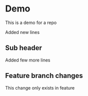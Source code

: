 # Demo

This is a demo for a repo

Added new lines


## Sub header

Added few more lines


## Feature branch changes
This change only exists in feature